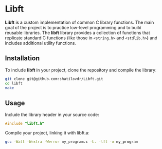 # Libft

**Libft** is a custom implementation of common C library functions. The main goal of the project is to practice low-level programming and to build reusable libraries. The **libft** library provides a collection of functions that replicate standard C functions (like those in `<string.h>` and `<stdlib.h>`) and includes additional utility functions.

## Installation

To include **libft** in your project, clone the repository and compile the library:

```bash
git clone git@github.com:shatilovdr/Libft.git
cd libft
make
```

## Usage

Include the library header in your source code:
```C
#include "libft.h"
```

Compile your project, linking it with libft.a:
```bash
gcc -Wall -Wextra -Werror my_program.c -L. -lft -o my_program  
```
